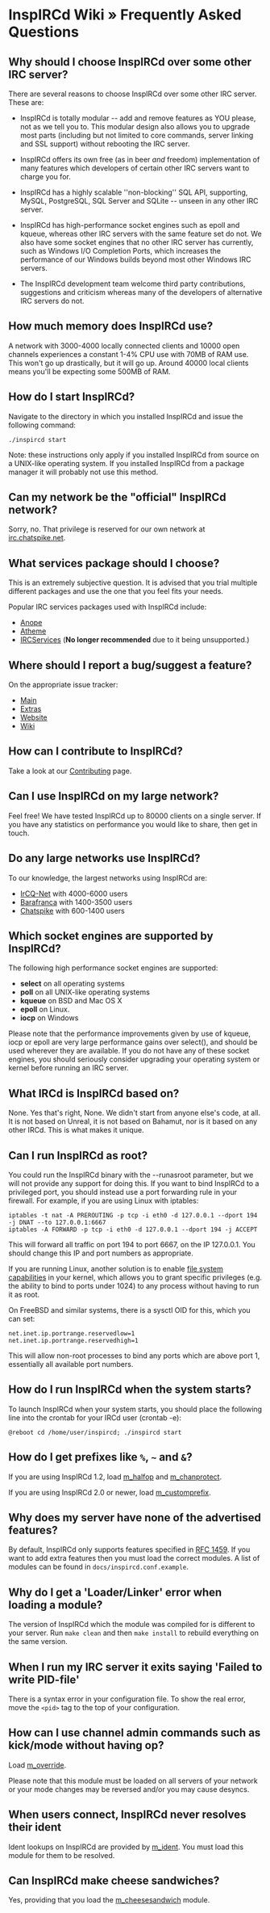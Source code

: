 # InspIRCd Wiki &raquo; Frequently Asked Questions

## Why should I choose InspIRCd over some other IRC server?

There are several reasons to choose InspIRCd over some other IRC server. These are:

* InspIRCd is totally modular -- add and remove features as YOU please, not as we tell you to. This
modular design also allows you to upgrade most parts (including but not limited to core commands,
server linking and SSL support) without rebooting the IRC server.

* InspIRCd offers its own free (as in beer *and* freedom) implementation of many features which
developers of certain other IRC servers want to charge you for.

* InspIRCd has a highly scalable ''non-blocking'' SQL API, supporting, MySQL, PostgreSQL, SQL
Server and SQLite -- unseen in any other IRC server.

* InspIRCd has high-performance socket engines such as epoll and kqueue, whereas other IRC servers
with the same feature set do not. We also have some socket engines that no other IRC server has
currently, such as Windows I/O Completion Ports, which increases the performance of our Windows
builds beyond most other Windows IRC servers.

* The InspIRCd development team welcome third party contributions, suggestions and criticism whereas
many of the developers of alternative IRC servers do not.

## How much memory does InspIRCd use?

A network with 3000-4000 locally connected clients and 10000 open channels experiences a constant
1-4% CPU use with 70MB of RAM use. This won't go up drastically, but it will go up. Around 40000
local clients means you'll be expecting some 500MB of RAM.

## How do I start InspIRCd?

Navigate to the directory in which you installed InspIRCd and issue the following command:

    ./inspircd start

Note: these instructions only apply if you installed InspIRCd from source on a UNIX-like operating
system. If you installed InspIRCd from a package manager it will probably not use this method.

## Can my network be the "official" InspIRCd network?

Sorry, no. That privilege is reserved for our own network at [irc.chatspike.net](irc://irc.chatspike.net/).

## What services package should I choose?

This is an extremely subjective question. It is advised that you trial multiple different packages
and use the one that you feel fits your needs.

Popular IRC services packages used with InspIRCd include:

* [Anope](http://www.anope.org/)
* [Atheme](http://www.atheme.net/)
* [IRCServices](http://achurch.org/services/) (**No longer recommended** due to it being unsupported.)

## Where should I report a bug/suggest a feature?

On the appropriate issue tracker:

* [Main](https://github.com/inspircd/inspircd/issues)
* [Extras](https://github.com/inspircd/inspircd-extras/issues)
* [Website](https://github.com/inspircd/inspircd.github.com/issues)
* [Wiki](https://github.com/inspircd/wiki/issues)

## How can I contribute to InspIRCd?

Take a look at our [Contributing](https://github.com/inspircd/wiki/blob/master/Contributing.md)
page.

## Can I use InspIRCd on my large network?

Feel free! We have tested InspIRCd up to 80000 clients on a single server. If you have any
statistics on performance you would like to share, then get in touch.

## Do any large networks use InspIRCd?

To our knowledge, the largest networks using InspIRCd are:

* [IrCQ-Net](irc://irc.icq.com/) with 4000-6000 users
* [Barafranca](irc://irc.barafranca.com/) with 1400-3500 users
* [Chatspike](irc://irc.chatspike.net) with 600-1400 users

## Which socket engines are supported by InspIRCd?

The following high performance socket engines are supported:

* **select** on all operating systems
* **poll** on all UNIX-like operating systems
* **kqueue** on BSD and Mac OS X
* **epoll** on Linux.
* **iocp** on Windows

Please note that the performance improvements given by use of kqueue, iocp or epoll are very large
performance gains over select(), and should be used wherever they are available. If you do not have
any of these socket engines, you should seriously consider upgrading your operating system or kernel
before running an IRC server.

## What IRCd is InspIRCd based on?

None. Yes that's right, None. We didn't start from anyone else's code, at all. It is not based on
Unreal, it is not based on Bahamut, nor is it based on any other IRCd. This is what makes it unique.

## Can I run InspIRCd as root?

You could run the InspIRCd binary with the --runasroot parameter, but we will not provide any
support for doing this. If you want to bind InspIRCd to a privileged port, you should instead
use a port forwarding rule in your firewall. For example, if you are using Linux with iptables:

    iptables -t nat -A PREROUTING -p tcp -i eth0 -d 127.0.0.1 --dport 194 -j DNAT --to 127.0.0.1:6667
    iptables -A FORWARD -p tcp -i eth0 -d 127.0.0.1 --dport 194 -j ACCEPT

This will forward all traffic on port 194 to port 6667, on the IP 127.0.0.1. You should change this
IP and port numbers as appropriate.

If you are running Linux, another solution is to enable [file system capabilities](http://www.friedhoff.org/fscaps.html)
in your kernel, which allows you to grant specific privileges (e.g. the ability to bind to ports
under 1024) to any process without having to run it as root.

On FreeBSD and similar systems, there is a sysctl OID for this, which you can set:

    net.inet.ip.portrange.reservedlow=1
    net.inet.ip.portrange.reservedhigh=1

This will allow non-root processes to bind any ports which are above port 1, essentially all
available port numbers.

## How do I run InspIRCd when the system starts?

To launch InspIRCd when your system starts, you should place the following line into the crontab for
your IRCd user (crontab -e):

    @reboot cd /home/user/inspircd; ./inspircd start

## How do I get prefixes like `%`, `~` and `&`?

If you are using InspIRCd 1.2, load [m_halfop](https://github.com/inspircd/wiki/blob/master/Modules/halfop.md)
and [m_chanprotect](https://github.com/inspircd/wiki/blob/master/Modules/chanprotect.md).

If you are using InspIRCd 2.0 or newer, load [m_customprefix](https://github.com/inspircd/wiki/blob/master/Modules/customprefix.md).

## Why does my server have none of the advertised features?

By default, InspIRCd only supports features specified in [RFC 1459](http://tools.ietf.org/html/rfc1459).
If you want to add extra features then you must load the correct modules. A list of modules can be
found in `docs/inspircd.conf.example`.

## Why do I get a 'Loader/Linker' error when loading a module?

The version of InspIRCd which the module was compiled for is different to your server. Run
`make clean` and then `make install` to rebuild everything on the same version.

## When I run my IRC server it exits saying 'Failed to write PID-file'

There is a syntax error in your configuration file. To show the real error, move the `<pid>` tag to
the top of your configuration.

## How can I use channel admin commands such as kick/mode without having op?

Load [m_override](https://github.com/inspircd/wiki/blob/master/Modules/override.md).

Please note that this module must be loaded on all servers of your network or your mode changes may
be reversed and/or you may cause desyncs.

## When users connect, InspIRCd never resolves their ident

Ident lookups on InspIRCd are provided by [m_ident](https://github.com/inspircd/wiki/blob/master/Modules/ident.md).
You must load this module for them to be resolved.

## Can InspIRCd make cheese sandwiches?

Yes, providing that you load the [m_cheesesandwich](https://github.com/inspircd/wiki/blob/master/Modules/cheesesandwich.md)
module.
